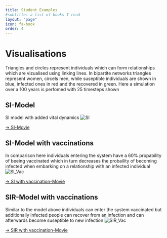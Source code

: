 ```yaml
---
title: Student Examples
#subtitle: a list of books I read
layout: "page"
icon: fa-book
order: 4
---
```

# Visualisations
Triangles and circles represent individuals which can form relationships which are vizualised using linking lines. In bipartite networks triangles represent women, circels men, while suseptible individuals are shown in blue, infected ones in red and the recovered in green.
Here a simulation over a 100 years is perfomed with 25 timesteps shown

## SI-Model
SI model with added vital dynamics
![SI](https://werthnerquirin.github.io/Werthners-Original/assets/images/SI.png "Schematic Diagram of SI-Model")

[-> SI-Movie](https://werthnerquirin.github.io/Werthners-Original/assets/SI.html) 

## SI-Model with vaccinations 
In comparison here individuals entering the system have a 60% propability of beeing vaccinated which in turn decreases the probaility of becoming infected when embarking on a relationship with an infected individual
![SI_Vac](https://werthnerquirin.github.io/Werthners-Original/assets/images/SI_vac.png "Schematic Diagram of SI-Model with vaccinations")

[-> SI with vaccination-Movie](https://werthnerquirin.github.io/Werthners-Original/assets/SI_vac.html) 

## SIR-Model with vaccinations
Similar to the model above individuals can enter the system vaccinated but additionally infected people can recover from an infection and can afterwards become suseptible to new infection
![SIR_Vac](https://werthnerquirin.github.io/Werthners-Original/assets/images/SIR_vac.png "Schematic Diagram of SIR-Model with vaccinations")

[-> SIR with vaccination-Movie](https://werthnerquirin.github.io/Werthners-Original/assets/SIR_vac.html)
